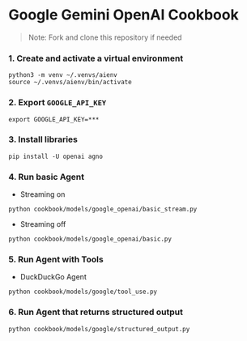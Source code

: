 # Google Gemini OpenAI Cookbook

> Note: Fork and clone this repository if needed

### 1. Create and activate a virtual environment

```shell
python3 -m venv ~/.venvs/aienv
source ~/.venvs/aienv/bin/activate
```

### 2. Export `GOOGLE_API_KEY`

```shell
export GOOGLE_API_KEY=***
```

### 3. Install libraries

```shell
pip install -U openai agno
```

### 4. Run basic Agent

- Streaming on

```shell
python cookbook/models/google_openai/basic_stream.py
```

- Streaming off

```shell
python cookbook/models/google_openai/basic.py
```

### 5. Run Agent with Tools

- DuckDuckGo Agent

```shell
python cookbook/models/google/tool_use.py
```


### 6. Run Agent that returns structured output

```shell
python cookbook/models/google/structured_output.py
```
